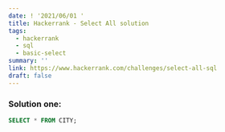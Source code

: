```yaml
---
date: ! '2021/06/01 '
title: Hackerrank - Select All solution
tags:
  - hackerrank
  - sql
  - basic-select
summary: ''
link: https://www.hackerrank.com/challenges/select-all-sql
draft: false
---
```


### Solution one:

```sql
SELECT * FROM CITY;
```
